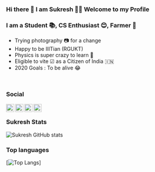 ### Hi there 👋  I am Sukresh  👦‍👦 Welcome to my Profile
### I am a Student 📚, CS Enthusiast 😊, Farmer 🚜
 - Trying photography 📷 for a change 
 - Happy to be IIITian (RGUKT) 
 - Physics is super crazy to learn 🌟
 - Eligible to vite ☑ as a Citizen of India 🇮🇳
 - 2020 Goals : To be alive 😂
 
<br />

### Social
[<img align="left" target="_blank" alt="Instagram" width="22px" src="https://cdn.jsdelivr.net/npm/simple-icons@v3/icons/instagram.svg">](https://instagram.com/excitation_energy)
[<img align ="left" target="_blank" alt="LinkedIn" width="22px" src="https://cdn.jsdelivr.net/npm/simple-icons@v3/icons/linkedin.svg">](https://www.linkedin.com/in/manda-sukresh-002640167/)
[<img align="left" target="_blank" alt="YouTube" width="22px" src="https://cdn.jsdelivr.net/npm/simple-icons@v3/icons/youtube.svg" />](https://youtube.com/c/dumbminds)
[<img align="left" target="_blank" alt="Twitter" width="22px" src="https://cdn.jsdelivr.net/npm/simple-icons@v3/icons/twitter.svg" />](https://twitter.com/mandasukresh)
<br />


### Sukresh Stats
![Sukresh GitHub stats](https://github-readme-stats.vercel.app/api?username=sukreshmanda&show_icons=true&theme=radical)

### Top languages
[![Top Langs](https://github-readme-stats.vercel.app/api/top-langs/?username=sukreshmanda&langs_count=10)]
